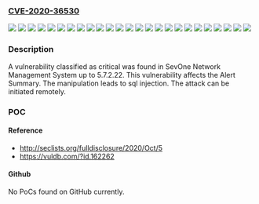 ### [CVE-2020-36530](https://cve.mitre.org/cgi-bin/cvename.cgi?name=CVE-2020-36530)
![](https://img.shields.io/static/v1?label=Product&message=Network%20Management%20System&color=blue)
![](https://img.shields.io/static/v1?label=Version&message=5.7.2.0%20&color=brightgreen)
![](https://img.shields.io/static/v1?label=Version&message=5.7.2.1%20&color=brightgreen)
![](https://img.shields.io/static/v1?label=Version&message=5.7.2.10%20&color=brightgreen)
![](https://img.shields.io/static/v1?label=Version&message=5.7.2.11%20&color=brightgreen)
![](https://img.shields.io/static/v1?label=Version&message=5.7.2.12%20&color=brightgreen)
![](https://img.shields.io/static/v1?label=Version&message=5.7.2.13%20&color=brightgreen)
![](https://img.shields.io/static/v1?label=Version&message=5.7.2.14%20&color=brightgreen)
![](https://img.shields.io/static/v1?label=Version&message=5.7.2.15%20&color=brightgreen)
![](https://img.shields.io/static/v1?label=Version&message=5.7.2.16%20&color=brightgreen)
![](https://img.shields.io/static/v1?label=Version&message=5.7.2.17%20&color=brightgreen)
![](https://img.shields.io/static/v1?label=Version&message=5.7.2.18%20&color=brightgreen)
![](https://img.shields.io/static/v1?label=Version&message=5.7.2.19%20&color=brightgreen)
![](https://img.shields.io/static/v1?label=Version&message=5.7.2.2%20&color=brightgreen)
![](https://img.shields.io/static/v1?label=Version&message=5.7.2.20%20&color=brightgreen)
![](https://img.shields.io/static/v1?label=Version&message=5.7.2.21%20&color=brightgreen)
![](https://img.shields.io/static/v1?label=Version&message=5.7.2.22%20&color=brightgreen)
![](https://img.shields.io/static/v1?label=Version&message=5.7.2.3%20&color=brightgreen)
![](https://img.shields.io/static/v1?label=Version&message=5.7.2.4%20&color=brightgreen)
![](https://img.shields.io/static/v1?label=Version&message=5.7.2.5%20&color=brightgreen)
![](https://img.shields.io/static/v1?label=Version&message=5.7.2.6%20&color=brightgreen)
![](https://img.shields.io/static/v1?label=Version&message=5.7.2.7%20&color=brightgreen)
![](https://img.shields.io/static/v1?label=Version&message=5.7.2.8%20&color=brightgreen)
![](https://img.shields.io/static/v1?label=Version&message=5.7.2.9%20&color=brightgreen)
![](https://img.shields.io/static/v1?label=Vulnerability&message=CWE-89%20SQL%20Injection&color=brightgreen)

### Description

A vulnerability classified as critical was found in SevOne Network Management System up to 5.7.2.22. This vulnerability affects the Alert Summary. The manipulation leads to sql injection. The attack can be initiated remotely.

### POC

#### Reference
- http://seclists.org/fulldisclosure/2020/Oct/5
- https://vuldb.com/?id.162262

#### Github
No PoCs found on GitHub currently.

